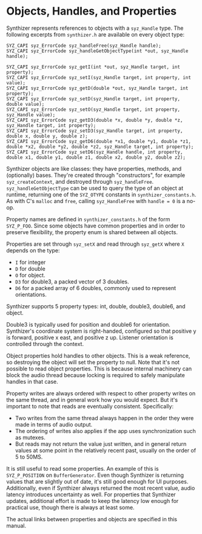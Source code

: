 # Objects, Handles, and Properties

Synthizer represents references to objects with a `syz_Handle` type.  The following excerpts from `synthizer.h` are available on every object type:

```
SYZ_CAPI syz_ErrorCode syz_handleFree(syz_Handle handle);
SYZ_CAPI syz_ErrorCode syz_handleGetObjectType(int *out, syz_Handle handle);

SYZ_CAPI syz_ErrorCode syz_getI(int *out, syz_Handle target, int property);
SYZ_CAPI syz_ErrorCode syz_setI(syz_Handle target, int property, int value);
SYZ_CAPI syz_ErrorCode syz_getD(double *out, syz_Handle target, int property);
SYZ_CAPI syz_ErrorCode syz_setD(syz_Handle target, int property, double value);
SYZ_CAPI syz_ErrorCode syz_setO(syz_Handle target, int property, syz_Handle value);
SYZ_CAPI syz_ErrorCode syz_getD3(double *x, double *y, double *z, syz_Handle target, int property);
SYZ_CAPI syz_ErrorCode syz_setD3(syz_Handle target, int property, double x, double y, double z);
SYZ_CAPI syz_ErrorCode syz_getD6(double *x1, double *y1, double *z1, double *x2, double *y2, double *z2, syz_Handle target, int property);
SYZ_CAPI syz_ErrorCode syz_setD6(syz_Handle handle, int property, double x1, double y1, double z1, double x2, double y2, double z2);
```

Synthizer objects are like classes: they have properties, methods, and (optionally) bases. They're created through "constructors", for example `syz_createContext`, and destroyed through `syz_handleFree`.
`syz_handleGetObjectType` can be used to query the type of an object at runtime, returning one of the `SYZ_OTYPE` constants
in `synthizer_constants.h`.  As with C's `malloc` and `free`, calling `syz_HandleFree`
with `handle = 0` is a no-op.

Property names are defined in `synthizer_constants.h` of the form `SYZ_P_FOO`.  Since some objects have common properties and in order to preserve flexibility, the property enum is shared between all objects.

Properties are set through `syz_setX` and read through `syz_getX` where `X` depends on the type:

- `I` for integer
- `D` for double
- `O` for object.
- `D3` for double3, a packed vector of 3 doubles.
- `D6` for a packed array of 6 doubles, commonly used to represent orientations.

Synthizer supports 5 property types: int, double, double3, double6, and object.

Double3 is typically used for position and double6 for orientation.  Synthizer's coordinate system is right-handed, configured so that positive y is forward, positive x east, and positive z up.  Listener orientation is controlled through the context.

Object properties hold handles to other objects.  This is a weak reference, so destroying
the object will set the property to null.  Note that it's not possible to read object properties.  This is because internal machinery
can block the audio thread because locking is required to safely manipulate handles in that case.

Property writes are always ordered with respect to other property writes on the same thread, and in general work how you would expect.  But it's important to note that reads are eventually consistent.  Specifically:

- Two writes from the same thread always happen in the order they were made in terms of audio output.
- The ordering of writes also applies if the app uses synchronization such as mutexes.
- But reads may not return the value just written, and in general return values at some point in the relatively recent past, usually on the order of 5 to 50MS.

It is still useful to read some properties.  An example of this is `SYZ_P_POSITION` on `BufferGenerator`.  Even though Synthizer is returning values that are slightly out of date,
it's still good enough for UI purposes.  Additionally, even if Synthizer always returned the most recent value, audio latency introduces uncertainty as well.  For properties that Synthizer updates, additional effort is made
to keep the latency low enough for practical use, though there is always at least some.

The actual links between properties and objects are specified in this manual.
